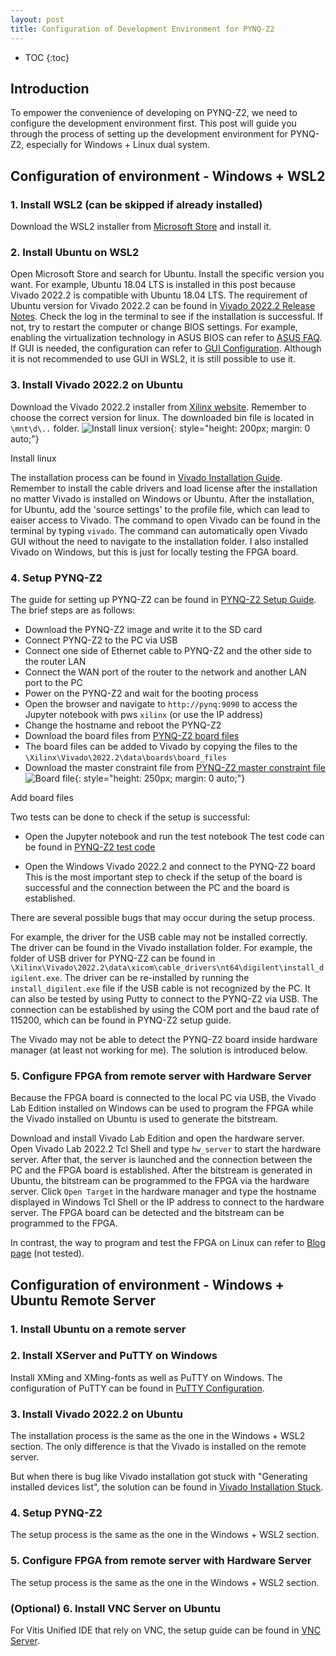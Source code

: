 ```yaml
---
layout: post
title: Configuration of Development Environment for PYNQ-Z2
---
```


* TOC
{:toc}

## Introduction
To empower the convenience of developing on PYNQ-Z2, we need to configure the development environment first. This post will guide you through the process of setting up the development environment for PYNQ-Z2, especially for Windows + Linux dual system.

## Configuration of environment - Windows + WSL2
### 1. Install WSL2 (can be skipped if already installed)
Download the WSL2 installer from [Microsoft Store](https://aka.ms/wsl2) and install it.

### 2. Install Ubuntu on WSL2
Open Microsoft Store and search for Ubuntu. Install the specific version you want. For example, Ubuntu 18.04 LTS is installed in this post because Vivado 2022.2 is compatible with Ubuntu 18.04 LTS. The requirement of Ubuntu version for Vivado 2022.2 can be found in [Vivado 2022.2 Release Notes](https://www.xilinx.com/support/documentation/sw_manuals/xilinx2022_2/ug973-vivado-release-notes-install-license.pdf).
Check the log in the terminal to see if the installation is successful. If not, try to restart the computer or change BIOS settings. For example, enabling the virtualization technology in ASUS BIOS can refer to [ASUS FAQ](https://www.asus.com/support/faq/1008829/).
If GUI is needed, the configuration can refer to [GUI Configuration](https://medium.com/@japheth.yates/the-complete-wsl2-gui-setup-2582828f4577). Although it is not recommended to use GUI in WSL2, it is still possible to use it.

### 3. Install Vivado 2022.2 on Ubuntu
Download the Vivado 2022.2 installer from [Xilinx website](https://www.xilinx.com/support/download/index.html/content/xilinx/en/downloadNav/vivado-design-tools/archive.html). Remember to choose the correct version for linux. The downloaded bin file is located in `\mnt\d\..` folder.
![Install linux version](../../../../public/images/posts/2024/2024-05-11-dev-pynq/linux-install.png){: style="height: 200px; margin: 0 auto;"}
<div class="caption">
  Install linux
</div>

The installation process can be found in [Vivado Installation Guide](https://www.youtube.com/watch?v=1uJzjvgTQUk). Remember to install the cable drivers and load license after the installation no matter Vivado is installed on Windows or Ubuntu. After the installation, for Ubuntu, add the 'source settings' to the profile file, which can lead to eaiser access to Vivado. The command to open Vivado can be found in the terminal by typing `vivado`. The command can automatically open Vivado GUI without the need to navigate to the installation folder. I also installed Vivado on Windows, but this is just for locally testing the FPGA board.

### 4. Setup PYNQ-Z2
The guide for setting up PYNQ-Z2 can be found in [PYNQ-Z2 Setup Guide](https://pynq.readthedocs.io/en/latest/getting_started/pynq_z2_setup.html). The brief steps are as follows:
- Download the PYNQ-Z2 image and write it to the SD card
- Connect PYNQ-Z2 to the PC via USB
- Connect one side of Ethernet cable to PYNQ-Z2 and the other side to the router LAN
- Connect the WAN port of the router to the network and another LAN port to the PC
- Power on the PYNQ-Z2 and wait for the booting process
- Open the browser and navigate to `http://pynq:9090` to access the Jupyter notebook with pws `xilinx` (or use the IP address)
- Change the hostname and reboot the PYNQ-Z2
- Download the board files from [PYNQ-Z2 board files](https://github.com/xupsh/pynq-supported-board-file)
- The board files can be added to Vivado by copying the files to the `\Xilinx\Vivado\2022.2\data\boards\board_files`
- Download the master constraint file from [PYNQ-Z2 master constraint file](https://gitlab.com/-/snippets/2440950)
![Board file](../../../../public/images/posts/2024/2024-05-11-dev-pynq/board-file.png){: style="height: 250px; margin: 0 auto;"}
<div class="caption">
  Add board files
</div>

Two tests can be done to check if the setup is successful:
- Open the Jupyter notebook and run the test notebook
The test code can be found in [PYNQ-Z2 test code](https://blog.umer-farooq.com/a-pynq-z2-guide-for-absolute-dummies-part-i-fun-with-leds-and-switches-47dd76abf9a9)

- Open the Windows Vivado 2022.2 and connect to the PYNQ-Z2 board
This is the most important step to check if the setup of the board is successful and the connection between the PC and the board is established.

There are several possible bugs that may occur during the setup process. 

For example, the driver for the USB cable may not be installed correctly. The driver can be found in the Vivado installation folder. For example, the folder of USB driver for PYNQ-Z2 can be found in `\Xilinx\Vivado\2022.2\data\xicom\cable_drivers\nt64\digilent\install_digilent.exe`. The driver can be re-installed by running the `install_digilent.exe` file if the USB cable is not recognized by the PC. It can also be tested by using Putty to connect to the PYNQ-Z2 via USB. The connection can be established by using the COM port and the baud rate of 115200, which can be found in PYNQ-Z2 setup guide.

The Vivado may not be able to detect the PYNQ-Z2 board inside hardware manager (at least not working for me). The solution is introduced below.

### 5. Configure FPGA from remote server with Hardware Server
Because the FPGA board is connected to the local PC via USB, the Vivado Lab Edition installed on Windows can be used to program the FPGA while the Vivado installed on Ubuntu is used to generate the bitstream.

Download and install Vivado Lab Edition and open the hardware server. Open Vivado Lab 2022.2 Tcl Shell and type `hw_server` to start the hardware server. After that, the server is launched and the connection between the PC and the FPGA board is established. After the bitstream is generated in Ubuntu, the bitstream can be programmed to the FPGA via the hardware server. Click `Open Target` in the hardware manager and type the hostname displayed in Windows Tcl Shell or the IP address to connect to the hardware server. The FPGA board can be detected and the bitstream can be programmed to the FPGA.

In contrast, the way to program and test the FPGA on Linux can refer to [Blog page](https://www.controlpaths.com/2021/11/08/remote-debugging-via-hardware-server/) (not tested).

## Configuration of environment - Windows + Ubuntu Remote Server
### 1. Install Ubuntu on a remote server

### 2. Install XServer and PuTTY on Windows
Install XMing and XMing-fonts as well as PuTTY on Windows. The configuration of PuTTY can be found in [PuTTY Configuration](https://laptops.eng.uci.edu/engineering-software/using-linux/how-to-configure-putty-xming-on-your-laptop).

### 3. Install Vivado 2022.2 on Ubuntu
The installation process is the same as the one in the Windows + WSL2 section. The only difference is that the Vivado is installed on the remote server. 

But when there is bug like Vivado installation got stuck with "Generating installed devices list", the solution can be found in [Vivado Installation Stuck](https://support.xilinx.com/s/question/0D52E00006hpQNASA2/vivado-installation-got-stuck-says-generating-installed-devices-list?language=en_US).

### 4. Setup PYNQ-Z2
The setup process is the same as the one in the Windows + WSL2 section.

### 5. Configure FPGA from remote server with Hardware Server
The setup process is the same as the one in the Windows + WSL2 section.

### (Optional) 6. Install VNC Server on Ubuntu
For Vitis Unified IDE that rely on VNC, the setup guide can be found in [VNC Server](https://www.digitalocean.com/community/tutorials/how-to-install-and-configure-vnc-on-ubuntu-20-04).
